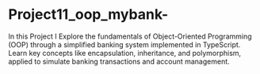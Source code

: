 # Project11_oop_mybank-
In this Project I Explore the fundamentals of Object-Oriented Programming (OOP) through a simplified banking system implemented in TypeScript. Learn key concepts like encapsulation, inheritance, and polymorphism, applied to simulate banking transactions and account management.
